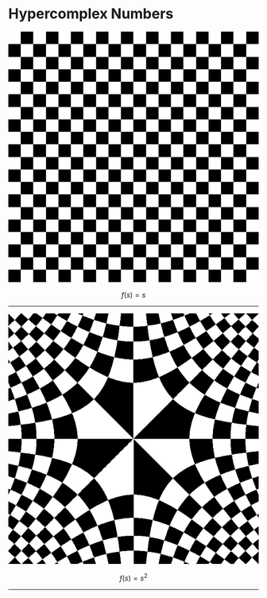 # Hypercomplex Numbers


![s](https://github.com/PauRosello97/hypercomplex_numbers/blob/main/images/s.png?raw=true)

$$
f(s) = s
$$

---

![s](https://github.com/PauRosello97/hypercomplex_numbers/blob/main/images/s2.png?raw=true)

$$
f(s) = s^2
$$

---
